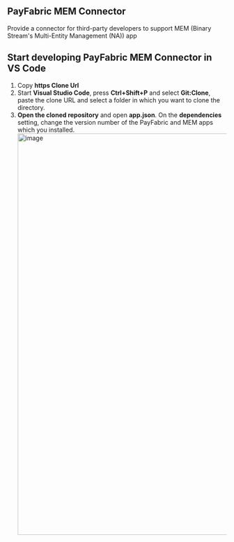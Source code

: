 ## PayFabric MEM Connector

Provide a connector for third-party developers to support MEM (Binary Stream's Multi-Entity Management (NA)) app

## Start developing PayFabric MEM Connector in VS Code

1. Copy **https Clone Url**
2. Start **Visual Studio Code**, press **Ctrl+Shift+P** and select **Git:Clone**, paste the clone URL and select a folder in which you want to clone the directory.
3. **Open the cloned repository** and open **app.json**. On the **dependencies** setting, change the version number of the PayFabric and MEM apps which you installed.
   <img width="1136" height="922" alt="image" src="https://github.com/user-attachments/assets/21f7eacd-ba49-4503-be42-495e29031d5f" />

